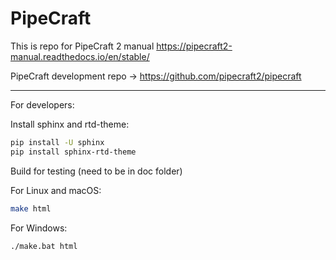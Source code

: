# PipeCraft

This is repo for PipeCraft 2 manual
https://pipecraft2-manual.readthedocs.io/en/stable/

PipeCraft development repo -> https://github.com/pipecraft2/pipecraft

______________________________________________________


For developers:

Install sphinx and rtd-theme:

```bash
pip install -U sphinx
pip install sphinx-rtd-theme
```

Build for testing (need to be in doc folder)

For Linux and macOS:

```bash
make html
```

For Windows:

```bash
./make.bat html
```



